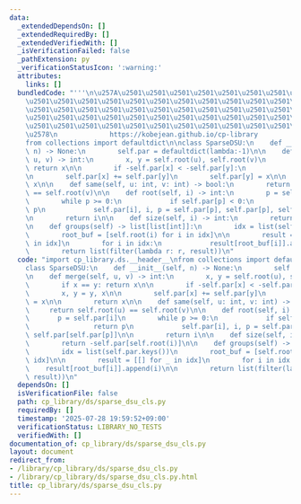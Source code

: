 ```yaml
---
data:
  _extendedDependsOn: []
  _extendedRequiredBy: []
  _extendedVerifiedWith: []
  _isVerificationFailed: false
  _pathExtension: py
  _verificationStatusIcon: ':warning:'
  attributes:
    links: []
  bundledCode: "'''\n\u257A\u2501\u2501\u2501\u2501\u2501\u2501\u2501\u2501\u2501\u2501\
    \u2501\u2501\u2501\u2501\u2501\u2501\u2501\u2501\u2501\u2501\u2501\u2501\u2501\
    \u2501\u2501\u2501\u2501\u2501\u2501\u2501\u2501\u2501\u2501\u2501\u2501\u2501\
    \u2501\u2501\u2501\u2501\u2501\u2501\u2501\u2501\u2501\u2501\u2501\u2501\u2501\
    \u2501\u2501\u2501\u2501\u2501\u2501\u2501\u2501\u2501\u2501\u2501\u2501\u2501\
    \u2578\n             https://kobejean.github.io/cp-library               \n'''\n\
    from collections import defaultdict\n\nclass SparseDSU:\n    def __init__(self,\
    \ n) -> None:\n        self.par = defaultdict(lambda:-1)\n\n    def merge(self,\
    \ u, v) -> int:\n        x, y = self.root(u), self.root(v)\n        if x == y:\
    \ return x\n\n        if -self.par[x] < -self.par[y]:\n            x, y = y, x\n\
    \n        self.par[x] += self.par[y]\n        self.par[y] = x\n\n        return\
    \ x\n\n    def same(self, u: int, v: int) -> bool:\n        return self.root(u)\
    \ == self.root(v)\n\n    def root(self, i) -> int:\n        p = self.par[i]\n\
    \        while p >= 0:\n            if self.par[p] < 0:\n                return\
    \ p\n            self.par[i], i, p = self.par[p], self.par[p], self.par[self.par[p]]\n\
    \n        return i\n\n    def size(self, i) -> int:\n        return -self.par[self.root(i)]\n\
    \n    def groups(self) -> list[list[int]]:\n        idx = list(self.par.keys())\n\
    \        root_buf = [self.root(i) for i in idx]\n\n        result = [[] for _\
    \ in idx]\n        for i in idx:\n            result[root_buf[i]].append(i)\n\n\
    \        return list(filter(lambda r: r, result))\n"
  code: "import cp_library.ds.__header__\nfrom collections import defaultdict\n\n\
    class SparseDSU:\n    def __init__(self, n) -> None:\n        self.par = defaultdict(lambda:-1)\n\
    \n    def merge(self, u, v) -> int:\n        x, y = self.root(u), self.root(v)\n\
    \        if x == y: return x\n\n        if -self.par[x] < -self.par[y]:\n    \
    \        x, y = y, x\n\n        self.par[x] += self.par[y]\n        self.par[y]\
    \ = x\n\n        return x\n\n    def same(self, u: int, v: int) -> bool:\n   \
    \     return self.root(u) == self.root(v)\n\n    def root(self, i) -> int:\n \
    \       p = self.par[i]\n        while p >= 0:\n            if self.par[p] < 0:\n\
    \                return p\n            self.par[i], i, p = self.par[p], self.par[p],\
    \ self.par[self.par[p]]\n\n        return i\n\n    def size(self, i) -> int:\n\
    \        return -self.par[self.root(i)]\n\n    def groups(self) -> list[list[int]]:\n\
    \        idx = list(self.par.keys())\n        root_buf = [self.root(i) for i in\
    \ idx]\n\n        result = [[] for _ in idx]\n        for i in idx:\n        \
    \    result[root_buf[i]].append(i)\n\n        return list(filter(lambda r: r,\
    \ result))\n"
  dependsOn: []
  isVerificationFile: false
  path: cp_library/ds/sparse_dsu_cls.py
  requiredBy: []
  timestamp: '2025-07-28 19:59:52+09:00'
  verificationStatus: LIBRARY_NO_TESTS
  verifiedWith: []
documentation_of: cp_library/ds/sparse_dsu_cls.py
layout: document
redirect_from:
- /library/cp_library/ds/sparse_dsu_cls.py
- /library/cp_library/ds/sparse_dsu_cls.py.html
title: cp_library/ds/sparse_dsu_cls.py
---
```

